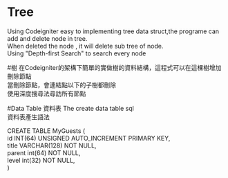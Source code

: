 # Tree
Using Codeigniter easy to implementing tree data struct,the programe can add and delete node in tree.<br>
When deleted the node , it will delete sub tree of node.<br>
Using "Depth-first Search" to search every node<br>

#樹
在Codeigniter的架構下簡單的實做樹的資料結構，這程式可以在這棵樹增加刪除節點<br>
當刪除節點，會連結點以下的子樹都刪除<br>
使用深度搜尋法尋訪所有節點<br>

#Data Table 資料表
The create data table sql<br>
資料表產生語法<br>

CREATE TABLE MyGuests (<br>
id INT(64) UNSIGNED AUTO_INCREMENT PRIMARY KEY,<br>
title VARCHAR(128) NOT NULL,<br>
parent int(64) NOT NULL,<br>
level int(32) NOT NULL,<br>
) 
